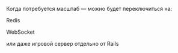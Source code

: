 Когда потребуется масштаб — можно будет переключиться на:

Redis

WebSocket

или даже игровой сервер отдельно от Rails
